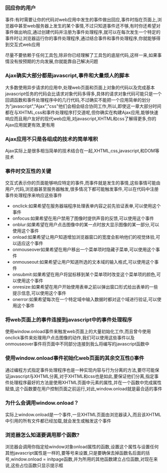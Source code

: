 ### 回应你的用户

事件:有时需要让你的代码对web应用中发生的事件做出回应,事件时指在页面上,浏览器中甚至web服务器上发生的某个事情,不过只知道事件还不够,有时你还希望对事件做出响应,通过创建代码并注册为事件处理程序,就可以在每次发生一个特定的事件时让浏览器运行你的事件处理程序,通过结合事件和事件处理程序,你就能够得到交互式web应用

尽量不要依赖于任何工具包,除非你已经理解了工具包的底层代码,这样一来,如果事情没有按预期的方向发展,你就能靠自己解决问题


### Ajax确实大部分都是javascript,事件和大量烦人的脚本

大多数使用异步请求的应用中,处理web页面和页面上对象的代码以及完成基本javascript任务的代码会比请求对象代码多得多,具体的请求对象代码可能只是一个回调函数和事件处理程序中的几行代码,不过确实不能把一个应用简单的划分为"javascript","Ajax","css"他们会相会结合协同工作,所以,即使这一章大部分时间都在与XHTML,css和事件处理程序打交道呢,但你确实在构建Ajax应用,能够快速响应而且用户友好的现代web应用,对javascript,XHTML和css了解得更多,你的Ajax应用就更有效,更有用

### Ajax应用不只是各组成的技术的简单堆积

Ajax实际上是很多相当简单的技术结合在一起,XHTML,css,javascript,和DOM等技术

### 事件时交互性的关键

交互式表示你的页面能够响应特定的事件,而事件就是发生的事情,这些事情可能由用户,代码,浏览器甚至服务器触发,很多情况下都可能触发事件,可以在代码中注册事件处理程序来响应这些事件
* onclick:如果希望在服务器端程序处理表单内容之前先验证表单,可以使用这个事件
* onfocus:如果希望在用户禁用了图像时提供声音的反馈,可以使用这个事件
* onblur:如果希望在用户点击图像中的某一点时放大显示图像的某一部分,可以使用这个事件
* onload:如果希望让用户知道增加浏览器窗口的宽度会影响他们的视觉体验,可以适应这个事件
* onmouseover如果希望在用户移出一个菜单项时隐藏子菜单,可以使用这个事件
* onmouseout:如果希望让用户知道所选的文本域的输入格式,可以使用这个事件
* onsubmit:如果希望在用户将鼠标移到某个菜单项时改变这个菜单项的颜色,可以使用这个事件
* onresize:如果希望在用户开始使用表单之前以弹出窗口形式给出表单的一些提示信息,可以使用这个事件
* onerror:如果希望每次在一个特定域中输入数据时都对这个域进行验证,可以使用这个事件

### 将web页面上的事件连接到javascript中的事件处理程序
使用window.onload事件来触发web页面上的大量初始化工作,而且曾今使用onclick事件来处理用户点击图像的动作,我们可以使用这些事件以及onmouseover事件将页面中不同部分连接到我么将编写的javascript函数中

### 使用window.onload事件初始化web页面的其余交互性()事件

通过编程方式指定事件处理程序也是一种实现内容与行为分离的方法,要尽可能保证javascript与XHTML分离,对于XHTML和css也是如此,要保证他们分离,指定事件处理程序最好的方法是使用XHTML页面中元素的属性,并在一个函数中完成属性赋值,这个函数要在用户控制页面之前运行,对此,window.onload就是最合适的事件

### 为什么会调用window.onload？

实际上window.onload是一个事件,一旦XHTML页面由浏览器读入,而且该XHTML中引用的所有文件都已经加载,就会发生或触发这个事件

### 浏览器怎么知道要调用那个函数?

浏览器会调用你指定给window对象onload属性的函数,设置这个属性与设置任何其他javascript属性是一样的,要等号来设置,只是要确保去掉函数名后面的括号,window.onload = initpage函数,并为所用的其他函数建立占位函数,对现在来说,这些占位函数只显示提示框
